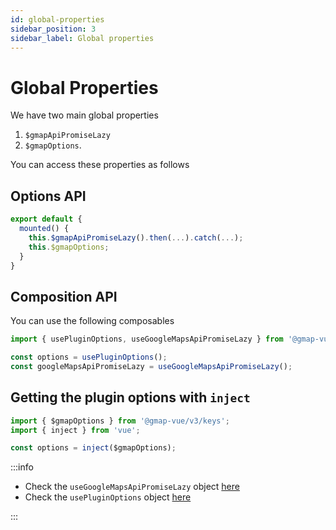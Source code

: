 ```yaml
---
id: global-properties
sidebar_position: 3
sidebar_label: Global properties
---
```

# Global Properties

We have two main global properties

1. `$gmapApiPromiseLazy`
2. `$gmapOptions`.

You can access these properties as follows

## Options API

```ts title="[your-component].vue" showLineNumbers {3,4}
export default {
  mounted() {
    this.$gmapApiPromiseLazy().then(...).catch(...);
    this.$gmapOptions;
  }
}
```

## Composition API

You can use the following composables

```ts title="[your-component].vue" showLineNumbers {3,4}
import { usePluginOptions, useGoogleMapsApiPromiseLazy } from '@gmap-vue/v3/composables';

const options = usePluginOptions();
const googleMapsApiPromiseLazy = useGoogleMapsApiPromiseLazy();
```

## Getting the plugin options with `inject`

```ts title="[your-component].vue" showLineNumbers {4}
import { $gmapOptions } from '@gmap-vue/v3/keys';
import { inject } from 'vue';

const options = inject($gmapOptions);
```

:::info

- Check the `useGoogleMapsApiPromiseLazy` object [here](/docs/vue-3-version/api/composables#usegooglemapsapipromiselazy)
- Check the `usePluginOptions` object [here](/docs/vue-3-version/api/composables#usePluginOptions)

:::

